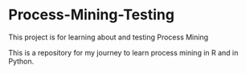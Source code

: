 # Process-Mining-Testing
This project is for learning about and testing Process Mining

This is a repository for my journey to learn process mining in R and in Python.
